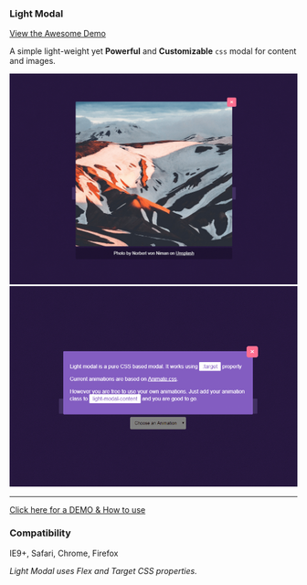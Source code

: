 <h3>Light Modal</h3>
<a href="https://hunzaboy.github.io/Light-Modal/">View the Awesome Demo</a>
<p>A simple light-weight yet <strong>Powerful</strong> and <strong>Customizable</strong> <code>css</code> modal for content and images.</p>
<p><a href="https://hunzaboy.github.io/Light-Modal/"><img src="screen-2.png" alt="screenshot"><img src="screen.png" alt="screenshot"> </a>
<hr />
<a href="https://hunzaboy.github.io/Light-Modal/"> Click here for a DEMO &
 How to use</a>
 
 <h3>Compatibility </h3>
 IE9+, Safari, Chrome, Firefox 
 
 <em>Light Modal uses Flex and Target CSS properties.</em>
